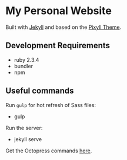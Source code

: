 # My Personal Website
Built with [Jekyll](https://jekyllrb.com/) and based on the [Pixyll Theme](https://github.com/johnotander/pixyll).

## Development Requirements
- ruby 2.3.4
- bundler
- npm

## Useful commands
Run `gulp` for hot refresh of Sass files:
- gulp

Run the server:
- jekyll serve

Get the Octopress commands [here](https://github.com/octopress/octopress).
